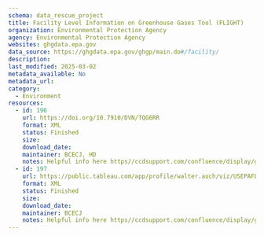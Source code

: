 ```yaml
---
schema: data_rescue_project 
title: Facility Level Information on Greenhouse Gases Tool (FLIGHT)
organization: Environmental Protection Agency
agency: Environmental Protection Agency
websites: ghgdata.epa.gov
data_source: https://ghgdata.epa.gov/ghgp/main.do#/facility/
description: 
last_modified: 2025-03-02
metadata_available: No
metadata_url: 
category:
  - Environment
resources:
  - id: 196
    url: https://doi.org/10.7910/DVN/TQG6RR
    format: XML
    status: Finished
    size: 
    download_date: 
    maintainer: BCECJ, HD
    notes: Helpful info here https//ccdsupport.com/confluence/display/ghgp
  - id: 197
    url: https://public.tableau.com/app/profile/walter.auch/viz/USEPAFLIGHTDataDashboard/Dashboard1
    format: XML
    status: Finished
    size: 
    download_date: 
    maintainer: BCECJ
    notes: Helpful info here https//ccdsupport.com/confluence/display/ghgp
---
```

